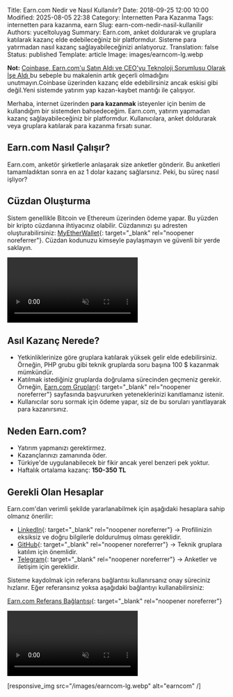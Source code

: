 Title: Earn.com Nedir ve Nasıl Kullanılır?
Date: 2018-09-25 12:00 10:00
Modified: 2025-08-05 22:38
Category: İnternetten Para Kazanma
Tags: internetten para kazanma, earn
Slug: earn-com-nedir-nasil-kullanilir
Authors: yuceltoluyag
Summary: Earn.com, anket doldurarak ve gruplara katılarak kazanç elde edebileceğiniz bir platformdur. Sisteme para yatırmadan nasıl kazanç sağlayabileceğinizi anlatıyoruz.
Translation: false
Status: published
Template: article
Image: images/earncom-lg.webp

<div class="info-box warning">
<b>Not:</b> 
<a href="https://cointelegraph.com/news/coinbase-acquires-earncom-and-hires-ceo-as-chief-technology-officer" target="_blank" rel="noopener noreferrer"> Coinbase, Earn.com'u Satın Aldı ve CEO'yu Teknoloji Sorumlusu Olarak İşe Aldı </a>bu sebeple bu makalenin artık geçerli olmadığını unutmayın.Coinbase üzerinden kazanç elde edebilirsiniz ancak eskisi gibi değil.Yeni sistemde yatırım  yap kazan-kaybet mantığı ile çalışıyor.
</div>


Merhaba, internet üzerinden **para kazanmak** isteyenler için benim de kullandığım bir sistemden bahsedeceğim. Earn.com, yatırım yapmadan kazanç sağlayabileceğiniz bir platformdur. Kullanıcılara, anket doldurarak veya gruplara katılarak para kazanma fırsatı sunar.

## Earn.com Nasıl Çalışır?
Earn.com, anketör şirketlerle anlaşarak size anketler gönderir. Bu anketleri tamamladıktan sonra en az 1 dolar kazanç sağlarsınız. Peki, bu süreç nasıl işliyor?

## Cüzdan Oluşturma
Sistem genellikle Bitcoin ve Ethereum üzerinden ödeme yapar. Bu yüzden bir kripto cüzdanına ihtiyacınız olabilir. Cüzdanınızı şu adresten oluşturabilirsiniz: [MyEtherWallet](https://www.myetherwallet.com/){: target="_blank" rel="noopener noreferrer"}. Cüzdan kodunuzu kimseyle paylaşmayın ve güvenli bir yerde saklayın.

<div class="video-container">
  <video autoplay loop muted playsinline>
    <source src="/images/cuzdan-olusturma.webm" type="video/webm" />
  </video>
</div>

## Asıl Kazanç Nerede?

- Yetkinliklerinize göre gruplara katılarak yüksek gelir elde edebilirsiniz. Örneğin, PHP grubu gibi teknik gruplarda soru başına 100 $ kazanmak mümkündür.
- Katılmak istediğiniz gruplarda doğrulama sürecinden geçmeniz gerekir. Örneğin, [Earn.com Grupları](https://earn.com/lists/){: target="_blank" rel="noopener noreferrer"} sayfasında başvururken yeteneklerinizi kanıtlamanız istenir.
- Kullanıcılar soru sormak için ödeme yapar, siz de bu soruları yanıtlayarak para kazanırsınız.

## Neden Earn.com?
- Yatırım yapmanızı gerektirmez.
- Kazançlarınızı zamanında öder.
- Türkiye'de uygulanabilecek bir fikir ancak yerel benzeri pek yoktur.
- Haftalık ortalama kazanç: **150-350 TL**

## Gerekli Olan Hesaplar
Earn.com'dan verimli şekilde yararlanabilmek için aşağıdaki hesaplara sahip olmanız önerilir:

- [LinkedIn](https://www.linkedin.com/in/yuceltoluyag/){: target="_blank" rel="noopener noreferrer"} → Profilinizin eksiksiz ve doğru bilgilerle doldurulmuş olması gereklidir.
- [GitHub](https://github.com/yuceltoluyag){: target="_blank" rel="noopener noreferrer"} → Teknik gruplara katılım için önemlidir.
- [Telegram](https://t.me/yuceltoluyag){: target="_blank" rel="noopener noreferrer"} → Anketler ve iletişim için gereklidir.

Sisteme kaydolmak için referans bağlantısı kullanırsanız onay süreciniz hızlanır. Eğer referansınız yoksa aşağıdaki bağlantıyı kullanabilirsiniz:

[Earn.com Referans Bağlantısı](http://earn.com/friday13/referral/?a=b6bpe21djavw2sar){: target="_blank" rel="noopener noreferrer"}

<div class="video-container">
  <video autoplay loop muted playsinline>
    <source src="/images/ornek-cevaplama.webm" type="video/webm" />
  </video>
</div>

[responsive_img src="/images/earncom-lg.webp" alt="earncom" /]
